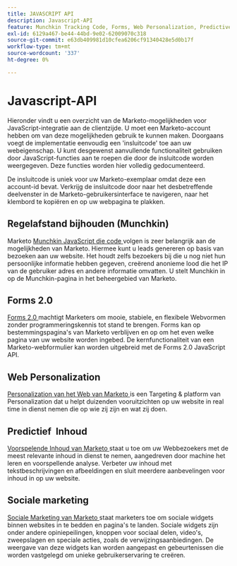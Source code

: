 ```yaml
---
title: JAVASCRIPT API
description: Javascript-API
feature: Munchkin Tracking Code, Forms, Web Personalization, Predictive Content, Social, Javascript
exl-id: 6129a467-be44-44bd-9e02-62009070c318
source-git-commit: e63db409981d10cfea6206cf91340428e5d0b17f
workflow-type: tm+mt
source-wordcount: '337'
ht-degree: 0%

---
```


# Javascript-API

Hieronder vindt u een overzicht van de Marketo-mogelijkheden voor JavaScript-integratie aan de clientzijde. U moet een Marketo-account hebben om van deze mogelijkheden gebruik te kunnen maken. Doorgaans voegt de implementatie eenvoudig een &#39;insluitcode&#39; toe aan uw webeigenschap. U kunt desgewenst aanvullende functionaliteit gebruiken door JavaScript-functies aan te roepen die door de insluitcode worden weergegeven. Deze functies worden hier volledig gedocumenteerd.

De insluitcode is uniek voor uw Marketo-exemplaar omdat deze een account-id bevat. Verkrijg de insluitcode door naar het desbetreffende deelvenster in de Marketo-gebruikersinterface te navigeren, naar het klembord te kopiëren en op uw webpagina te plakken.

## Regelafstand bijhouden (Munchkin)

Marketo [ Munchkin JavaScript die code ](lead-tracking.md) volgen is zeer belangrijk aan de mogelijkheden van Marketo. Hiermee kunt u leads genereren op basis van bezoeken aan uw website. Het houdt zelfs bezoekers bij die u nog niet hun persoonlijke informatie hebben gegeven, creërend anonieme lood die het IP van de gebruiker adres en andere informatie omvatten. U stelt Munchkin in op de Munchkin-pagina in het beheergebied van Marketo.

## Forms 2.0

[ Forms 2.0 ](forms-api-reference.md) machtigt Marketers om mooie, stabiele, en flexibele Webvormen zonder programmeringskennis tot stand te brengen. Forms kan op bestemmingspagina&#39;s van Marketo verblijven en op om het even welke pagina van uw website worden ingebed. De kernfunctionaliteit van een Marketo-webformulier kan worden uitgebreid met de Forms 2.0 JavaScript API.

## Web Personalization

[ Personalization van het Web van Marketo ](web-personalization.md) is een Targeting &amp; platform van Personalization dat u helpt duizenden vooruitzichten op uw website in real time in dienst nemen die op wie zij zijn en wat zij doen.

## Predictief  Inhoud

[ Voorspelende Inhoud van Marketo ](predictive-content.md) staat u toe om uw Webbezoekers met de meest relevante inhoud in dienst te nemen, aangedreven door machine het leren en voorspellende analyse. Verbeter uw inhoud met tekstbeschrijvingen en afbeeldingen en sluit meerdere aanbevelingen voor inhoud in op uw website.

## Sociale marketing

[ Sociale Marketing van Marketo ](social.md) staat marketers toe om sociale widgets binnen websites in te bedden en pagina&#39;s te landen. Sociale widgets zijn onder andere opiniepeilingen, knoppen voor sociaal delen, video&#39;s, zweepslagen en speciale acties, zoals de verwijzingsaanbiedingen. De weergave van deze widgets kan worden aangepast en gebeurtenissen die worden vastgelegd om unieke gebruikerservaring te creëren.

